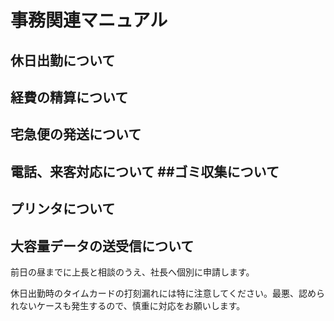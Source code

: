 # 事務関連マニュアル

## 休日出勤について

## 経費の精算について

## 宅急便の発送について

## 電話、来客対応について ##ゴミ収集について

## プリンタについて

## 大容量データの送受信について

前日の昼までに上長と相談のうえ、社長へ個別に申請します。

休日出勤時のタイムカードの打刻漏れには特に注意してください。最悪、認められないケースも発生するので、慎重に対応をお願いします。
